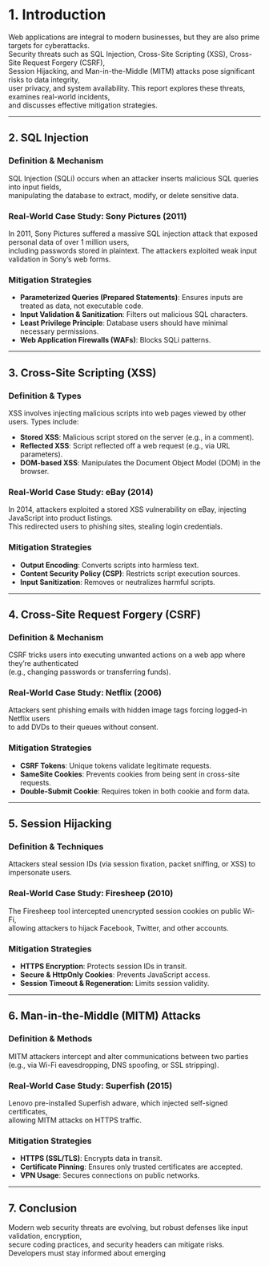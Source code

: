# 1. Introduction  
Web applications are integral to modern businesses, but they are also prime targets for cyberattacks.  
Security threats such as SQL Injection, Cross-Site Scripting (XSS), Cross-Site Request Forgery (CSRF),  
Session Hijacking, and Man-in-the-Middle (MITM) attacks pose significant risks to data integrity,  
user privacy, and system availability. This report explores these threats, examines real-world incidents,  
and discusses effective mitigation strategies.

---

## 2. SQL Injection  

### Definition & Mechanism  
SQL Injection (SQLi) occurs when an attacker inserts malicious SQL queries into input fields,  
manipulating the database to extract, modify, or delete sensitive data.

### Real-World Case Study: Sony Pictures (2011)  
In 2011, Sony Pictures suffered a massive SQL injection attack that exposed personal data of over 1 million users,  
including passwords stored in plaintext. The attackers exploited weak input validation in Sony’s web forms.

### Mitigation Strategies  
- **Parameterized Queries (Prepared Statements)**: Ensures inputs are treated as data, not executable code.  
- **Input Validation & Sanitization**: Filters out malicious SQL characters.  
- **Least Privilege Principle**: Database users should have minimal necessary permissions.  
- **Web Application Firewalls (WAFs)**: Blocks SQLi patterns.  

---

## 3. Cross-Site Scripting (XSS)  

### Definition & Types  
XSS involves injecting malicious scripts into web pages viewed by other users. Types include:  
- **Stored XSS**: Malicious script stored on the server (e.g., in a comment).  
- **Reflected XSS**: Script reflected off a web request (e.g., via URL parameters).  
- **DOM-based XSS**: Manipulates the Document Object Model (DOM) in the browser.  

### Real-World Case Study: eBay (2014)  
In 2014, attackers exploited a stored XSS vulnerability on eBay, injecting JavaScript into product listings.  
This redirected users to phishing sites, stealing login credentials.

### Mitigation Strategies  
- **Output Encoding**: Converts scripts into harmless text.  
- **Content Security Policy (CSP)**: Restricts script execution sources.  
- **Input Sanitization**: Removes or neutralizes harmful scripts.  

---

## 4. Cross-Site Request Forgery (CSRF)  

### Definition & Mechanism  
CSRF tricks users into executing unwanted actions on a web app where they’re authenticated  
(e.g., changing passwords or transferring funds).

### Real-World Case Study: Netflix (2006)  
Attackers sent phishing emails with hidden image tags forcing logged-in Netflix users  
to add DVDs to their queues without consent.

### Mitigation Strategies  
- **CSRF Tokens**: Unique tokens validate legitimate requests.  
- **SameSite Cookies**: Prevents cookies from being sent in cross-site requests.  
- **Double-Submit Cookie**: Requires token in both cookie and form data.  

---

## 5. Session Hijacking  

### Definition & Techniques  
Attackers steal session IDs (via session fixation, packet sniffing, or XSS) to impersonate users.

### Real-World Case Study: Firesheep (2010)  
The Firesheep tool intercepted unencrypted session cookies on public Wi-Fi,  
allowing attackers to hijack Facebook, Twitter, and other accounts.

### Mitigation Strategies  
- **HTTPS Encryption**: Protects session IDs in transit.  
- **Secure & HttpOnly Cookies**: Prevents JavaScript access.  
- **Session Timeout & Regeneration**: Limits session validity.  

---

## 6. Man-in-the-Middle (MITM) Attacks  

### Definition & Methods  
MITM attackers intercept and alter communications between two parties  
(e.g., via Wi-Fi eavesdropping, DNS spoofing, or SSL stripping).

### Real-World Case Study: Superfish (2015)  
Lenovo pre-installed Superfish adware, which injected self-signed certificates,  
allowing MITM attacks on HTTPS traffic.

### Mitigation Strategies  
- **HTTPS (SSL/TLS)**: Encrypts data in transit.  
- **Certificate Pinning**: Ensures only trusted certificates are accepted.  
- **VPN Usage**: Secures connections on public networks.  

---

## 7. Conclusion  
Modern web security threats are evolving, but robust defenses like input validation, encryption,  
secure coding practices, and security headers can mitigate risks.  
Developers must stay informed about emerging
